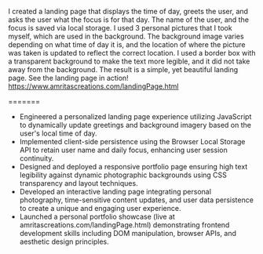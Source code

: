 I created a landing page that displays the time of day, greets the user, and asks the user what the focus is for that day. The name of the user, and the focus is saved via local storage. I used 3 personal pictures that I took myself, which are used in the background. The background image varies depending on what time of day it is, and the location of where the picture was taken is updated to reflect the correct location. I used a border box with a transparent background to make the text more legible, and it did not take away from the background. The result is a simple, yet beautiful landing page. See the landing page in action! https://www.amritascreations.com/landingPage.html

=======

- Engineered a personalized landing page experience utilizing JavaScript to dynamically update greetings and background imagery based on the user's local time of day.
- Implemented client-side persistence using the Browser Local Storage API to retain user name and daily focus, enhancing user session continuity.
- Designed and deployed a responsive portfolio page ensuring high text legibility against dynamic photographic backgrounds using CSS transparency and layout techniques.
- Developed an interactive landing page integrating personal photography, time-sensitive content updates, and user data persistence to create a unique and engaging user experience.
- Launched a personal portfolio showcase (live at amritascreations.com/landingPage.html) demonstrating frontend development skills including DOM manipulation, browser APIs, and aesthetic design principles.
